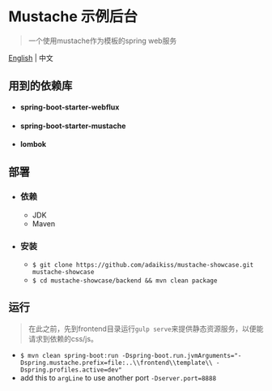 # Mustache 示例后台

> 一个使用mustache作为模板的spring web服务

[English](/backend/README.md) | 中文

## 用到的依赖库

* #### spring-boot-starter-webflux

* #### spring-boot-starter-mustache

* #### lombok

## 部署

* ### 依赖
    * JDK
    * Maven

* ### 安装
    * `$ git clone https://github.com/adaikiss/mustache-showcase.git mustache-showcase`
    * `$ cd mustache-showcase/backend && mvn clean package`

## 运行
> 在此之前，先到frontend目录运行`gulp serve`来提供静态资源服务，以便能请求到依赖的css/js。
- `$ mvn clean spring-boot:run -Dspring-boot.run.jvmArguments="-Dspring.mustache.prefix=file:..\\frontend\\template\\ -Dspring.profiles.active=dev"`
- add this to `argLine` to use another port `-Dserver.port=8888`


